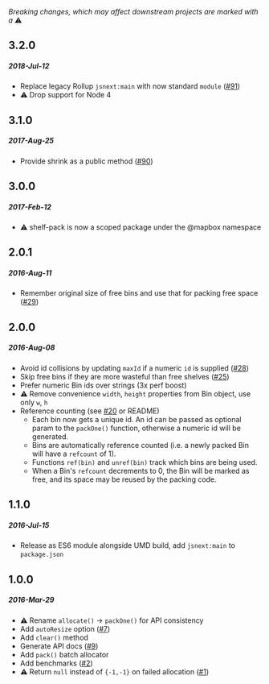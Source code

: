 _Breaking changes, which may affect downstream projects are marked with a_ :warning:


## 3.2.0
##### 2018-Jul-12
* Replace legacy Rollup `jsnext:main` with now standard `module` ([#91])
* :warning: Drop support for Node 4

[#91]: https://github.com/mapbox/shelf-pack/issues/91

## 3.1.0
##### 2017-Aug-25
* Provide shrink as a public method ([#90])

[#90]: https://github.com/mapbox/shelf-pack/issues/90

## 3.0.0
##### 2017-Feb-12
* :warning: shelf-pack is now a scoped package under the @mapbox namespace

## 2.0.1
##### 2016-Aug-11
* Remember original size of free bins and use that for packing free space ([#29])

[#29]: https://github.com/mapbox/shelf-pack/issues/29

## 2.0.0
##### 2016-Aug-08
* Avoid id collisions by updating `maxId` if a numeric `id` is supplied ([#28])
* Skip free bins if they are more wasteful than free shelves ([#25])
* Prefer numeric Bin ids over strings (3x perf boost)
* :warning: Remove convenience `width`, `height` properties from Bin object, use only `w`, `h`
* Reference counting (see [#20] or README)
  * Each bin now gets a unique id.  An id can be passed as optional param to the
    `packOne()` function, otherwise a numeric id will be generated.
  * Bins are automatically reference counted (i.e. a newly packed Bin will have a `refcount` of 1).
  * Functions `ref(bin)` and `unref(bin)` track which bins are being used.
  * When a Bin's `refcount` decrements to 0, the Bin will be marked as free,
    and its space may be reused by the packing code.

[#28]: https://github.com/mapbox/shelf-pack/issues/28
[#25]: https://github.com/mapbox/shelf-pack/issues/25
[#20]: https://github.com/mapbox/shelf-pack/issues/20

## 1.1.0
##### 2016-Jul-15
* Release as ES6 module alongside UMD build, add `jsnext:main` to `package.json`

## 1.0.0
##### 2016-Mar-29
* :warning: Rename `allocate()` -> `packOne()` for API consistency
* Add `autoResize` option ([#7])
* Add `clear()` method
* Generate API docs ([#9])
* Add `pack()` batch allocator
* Add benchmarks ([#2])
* :warning: Return `null` instead of `{-1,-1}` on failed allocation ([#1])

[#9]: https://github.com/mapbox/shelf-pack/issues/9
[#7]: https://github.com/mapbox/shelf-pack/issues/7
[#2]: https://github.com/mapbox/shelf-pack/issues/2
[#1]: https://github.com/mapbox/shelf-pack/issues/1

